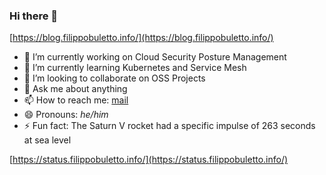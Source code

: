 ### Hi there 👋

[https://blog.filippobuletto.info/](https://blog.filippobuletto.info/)

- 🔭 I’m currently working on Cloud Security Posture Management
- 🌱 I’m currently learning Kubernetes and Service Mesh
- 👯 I’m looking to collaborate on OSS Projects
- 💬 Ask me about anything
- 📫 How to reach me: [mail](mailto:me@filippobuletto.info)
- 😄 Pronouns: _he/him_
- ⚡ Fun fact: The Saturn V rocket had a specific impulse of 263 seconds at sea level

[https://status.filippobuletto.info/](https://status.filippobuletto.info/)